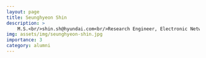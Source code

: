 ```yaml
---
layout: page
title: Seunghyeon Shin
description: >
    M.S.<br/>shin.sh@hyundai.com<br/>Research Engineer, Electronic Network Validation Team, Hyundai Motor Company
img: assets/img/seunghyeon-shin.jpg
importance: 3
category: alumni
---
```

